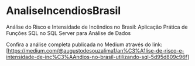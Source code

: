 # AnaliseIncendiosBrasil
Análise do Risco e Intensidade de Incêndios no Brasil: Aplicação Prática de Funções SQL no SQL Server para Análise de Dados

Confira a análise completa publicada no Medium através do link: [https://medium.com/@augustodesouzalima1/an%C3%A1lise-de-risco-e-intensidade-de-inc%C3%AAndios-no-brasil-utilizando-sql-5d95d809c96f]

